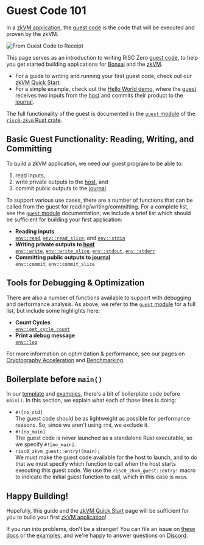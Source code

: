 # Guest Code 101

In a [zkVM application], the [guest code] is the code that will be executed and proven by the zkVM.

![From Guest Code to Receipt](/diagrams/from-rust-to-receipt.png)

This page serves as an introduction to writing RISC Zero [guest code], to help you get started building applications for [Bonsai] and the [zkVM].

- For a guide to writing and running your first guest code, check out our [zkVM Quick Start].
- For a simple example, check out the [Hello World demo], where the [guest] receives two inputs from the [host] and commits their product to the [journal].

The full functionality of the guest is documented in the [`guest` module] of the [`risc0-zkvm` Rust crate].

## Basic Guest Functionality: Reading, Writing, and Committing

To build a zkVM application, we need our guest program to be able to:

1. read inputs,
2. write private outputs to the [host], and
3. commit public outputs to the [journal].

To support various use cases, there are a number of functions that can be called from the guest for reading/writing/committing. For a complete list, see the [`guest` module] documentation; we include a brief list which should be sufficient for building your first application:

- **Reading inputs** <br/>
  [`env::read`], [`env::read_slice`], and [`env::stdin`]
- **Writing private outputs to [host]**<br/>
  [`env::write`], [`env::write_slice`], [`env::stdout`], [`env::stderr`]
- **Committing public outputs to [journal]**<br/>
  `env::commit`, `env::commit_slice`

## Tools for Debugging & Optimization

There are also a number of functions available to support with debugging and performance analysis. As above, we refer to the [`guest` module] for a full list, but include some highlights here:

- **Count Cycles** <br/>
  [`env::get_cycle_count`]
- **Print a debug message**<br/>
  [`env::log`]

For more information on optimization & performance, see our pages on [Cryptography Acceleration](./precompiles.md) and [Benchmarking](../benchmarks.md).

## Boilerplate before `main()`

In our [template] and [examples], there's a bit of boilerplate code before `main()`. In this section, we explain what each of those lines is doing:

- `#![no_std]` <br/>
  The guest code should be as lightweight as possible for performance reasons. So, since we aren't using `std`, we exclude it.
- `#![no_main]` <br/>
  The guest code is never launched as a standalone Rust executable, so we specify `#![no_main]`.
- `risc0_zkvm_guest::entry!(main);` <br/>
  We must make the guest code available for the host to launch, and to do that we must specify which function to call when the host starts executing this guest code. We use the `risc0_zkvm_guest::entry!` macro to indicate the initial guest function to call, which in this case is `main`.

## Happy Building!

Hopefully, this guide and the [zkVM Quick Start] page will be sufficient for you to build your first [zkVM application]!

If you run into problems, don't be a stranger!
You can file an issue on [these docs] or the [examples], and we're happy to answer questions on [Discord].

[`env::get_cycle_count`]: https://docs.rs/risc0-zkvm/0.18/risc0_zkvm/guest/env/fn.get_cycle_count.html
[`env::log`]: https://docs.rs/risc0-zkvm/0.18/risc0_zkvm/guest/env/fn.log.html
[`env::read_slice`]: https://docs.rs/risc0-zkvm/0.18/risc0_zkvm/guest/env/fn.read_slice.html
[`env::read`]: https://docs.rs/risc0-zkvm/0.18/risc0_zkvm/guest/env/fn.read.html
[`env::stderr`]: https://docs.rs/risc0-zkvm/0.18/risc0_zkvm/guest/env/fn.stderr.html
[`env::stdin`]: https://docs.rs/risc0-zkvm/0.18/risc0_zkvm/guest/env/fn.stdin.html
[`env::stdout`]: https://docs.rs/risc0-zkvm/0.18/risc0_zkvm/guest/env/fn.stdout.html
[`env::write_slice`]: https://docs.rs/risc0-zkvm/0.18/risc0_zkvm/guest/env/fn.write_slice.html
[`env::write`]: https://docs.rs/risc0-zkvm/0.18/risc0_zkvm/guest/env/fn.write.html
[`guest` module]: https://docs.rs/risc0-zkvm/0.18/risc0_zkvm/guest
[`risc0-zkvm` Rust crate]: https://docs.rs/risc0-zkvm
[Bonsai]: ../../bonsai
[Discord]: https://discord.gg/risczero
[examples]: https://github.com/risc0/risc0/tree/release-0.18/examples
[guest]: /terminology#guest
[guest code]: /terminology#guest
[Hello World demo]: https://github.com/risc0/risc0/tree/release-0.18/examples/hello-world
[host]: /terminology#host
[journal]: /terminology#journal
[template]: https://github.com/risc0/risc0/tree/release-0.18/templates/rust-starter
[these docs]: https://github.com/risc0/risc0/issues/new/choose
[zkVM]: ..
[zkVM Application]: ..
[zkVM Quick Start]: ../quickstart.md

